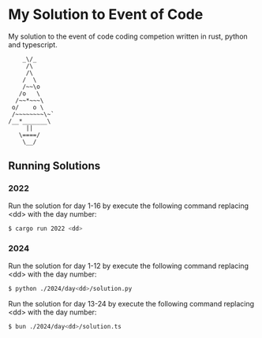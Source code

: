 # My Solution to Event of Code

My solution to the event of code coding competion written in rust, python and typescript.

```
    _\/_
     /\
     /\
    /  \
    /~~\o
   /o   \
  /~~*~~~\
 o/    o \
 /~~~~~~~~\~`
/__*_______\
     ||
   \====/
    \__/
```

## Running Solutions

### 2022

Run the solution for day 1-16 by execute the following command replacing \<dd\> with the day number:

```bash
$ cargo run 2022 <dd>
```

### 2024

Run the solution for day 1-12 by execute the following command replacing \<dd\> with the day number:

```bash
$ python ./2024/day<dd>/solution.py
```

Run the solution for day 13-24 by execute the following command replacing \<dd\> with the day number:

```bash
$ bun ./2024/day<dd>/solution.ts
```
